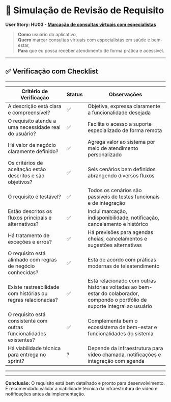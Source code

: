 # 🧪 Simulação de Revisão de Requisito

**User Story: HU03 - [Marcação de consultas virtuais com especialistas](https://github.com/gilmarUFG/rs_es_20251_g2/blob/main/trabalho_final/historias_usuarios/HU03%20-%20Marca%C3%A7%C3%A3o%20de%20consultas%20virtuais%20com%20especialistas.md)**

> **Como** usuário do aplicativo,  
> **Quero** marcar consultas virtuais com especialistas em saúde e bem-estar,  
> **Para** que eu possa receber atendimento de forma prática e acessível.

---

## ✅ Verificação com Checklist
---------------------------------------------------------------------------------------------------------------------------------
| Critério de Verificação                                              | Status | Observações                                                                 |
|----------------------------------------------------------------------|--------|------------------------------------------------------------------------------|
| A descrição está clara e compreensível?                              | ✅     | Objetiva, expressa claramente a funcionalidade desejada                      |
| O requisito atende a uma necessidade real do usuário?                | ✅     | Facilita o acesso a suporte especializado de forma remota                   |
| Há valor de negócio claramente definido?                             | ✅     | Agrega valor ao sistema por meio de atendimento personalizado               |
| Os critérios de aceitação estão descritos e são objetivos?           | ✅     | Seis cenários bem definidos abrangendo diversos fluxos                      |
| O requisito é testável?                                              | ✅     | Todos os cenários são passíveis de testes funcionais e de integração        |
| Estão descritos os fluxos principais e alternativos?                 | ✅     | Inclui marcação, indisponibilidade, notificação, cancelamento e histórico   |
| Há tratamento de exceções e erros?                                   | ✅     | Há previsões para agendas cheias, cancelamentos e sugestões alternativas    |
| O requisito está alinhado com regras de negócio conhecidas?          | ✅     | Está de acordo com práticas modernas de teleatendimento                     |
| Existe rastreabilidade com histórias ou regras relacionadas?         | ✅     | Está relacionado com outras histórias voltadas ao bem-estar do colaborador, compondo o portfólio de suporte integral ao usuário   |
| O requisito está consistente com outras funcionalidades existentes?  | ✅     | Complementa bem o ecossistema de bem-estar e funcionalidades do sistema     |
| Há viabilidade técnica para entrega no sprint?                       | ?      | Depende da infraestrutura para vídeo chamada, notificações e integração com agenda |
----------------------------------------------------------------------------------------------------------------------------------

---

**Conclusão:** O requisito está bem detalhado e pronto para desenvolvimento. É recomendado validar a viabilidade técnica da infraestrutura de vídeo e notificações antes da implementação.
